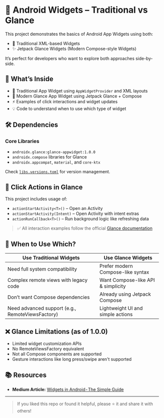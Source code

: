 # 📱 Android Widgets – Traditional vs Glance

This project demonstrates the basics of Android App Widgets using both:

- 🧱 Traditional XML-based Widgets
- ✨ Jetpack Glance Widgets (Modern Compose-style Widgets)

It’s perfect for developers who want to explore both approaches side-by-side.

## 🚀 What’s Inside

- 🔸 Traditional App Widget using `AppWidgetProvider` and XML layouts
- 🔹 Modern Glance App Widget using Jetpack Glance + Compose
- ⚡️ Examples of click interactions and widget updates
- 💡 Code to understand when to use which type of widget

## 🛠️ Dependencies

### Core Libraries

- `androidx.glance:glance-appwidget:1.0.0`
- `androidx.compose` libraries for Glance
- `androidx.appcompat`, `material`, and `core-ktx`

Check [`libs.versions.toml`](gradle/libs.versions.toml) for version management.

## 🧩 Click Actions in Glance

This project includes usage of:

- `actionStartActivity<T>()` – Open an Activity
- `actionStartActivity(Intent)` – Open Activity with intent extras
- `actionRunCallback<T>()` – Run background logic like refreshing data

> ✅ All interaction examples follow the official [Glance documentation](https://developer.android.com/develop/ui/compose/glance/user-interaction)


## 📍 When to Use Which?

| Use Traditional Widgets | Use Glance Widgets |
|-------------------------|--------------------|
| Need full system compatibility | Prefer modern Compose-like syntax |
| Complex remote views with legacy code | Want Compose-like API & simplicity |
| Don’t want Compose dependencies | Already using Jetpack Compose |
| Need advanced support (e.g., RemoteViewsFactory) | Lightweight UI and simple actions |


## ❌ Glance Limitations (as of 1.0.0)

- Limited widget customization APIs
- No RemoteViewsFactory equivalent
- Not all Compose components are supported
- Gesture interactions like long press/swipe aren't supported

## 📚 Resources

* **Medium Article:** [Widgets in Android - The Simple Guide]([https://medium.com/p/9ae7352ad969/edit](https://medium.com/p/c5bb95853d6b/edit))

---

> If you liked this repo or found it helpful, please ⭐ it and share it with others!